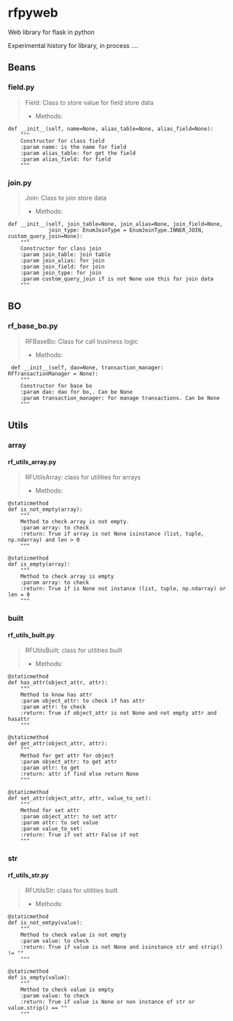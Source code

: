 # rfpyweb

Web library for flask in python

Experimental history for library, in process ....

## Beans

### field.py 

> Field:  Class to store value for field store data
>
>- Methods:
>
    def __init__(self, name=None, alias_table=None, alias_field=None):
        """
        Constructor for class field
        :param name: is the name for field
        :param alias_table: for get the field
        :param alias_field: for field
        """

### join.py

> Join: Class to join store data
>
> - Methods:
>
    def __init__(self, join_table=None, join_alias=None, join_field=None,
                 join_type: EnumJoinType = EnumJoinType.INNER_JOIN, custom_query_join=None):
        """
        Constructor for class join
        :param join_table: join table
        :param join_alias: for join
        :param join_field: for join
        :param join_type: for join
        :param custom_query_join if is not None use this for join data
        """

## BO

### rf_base_bo.py

> RFBaseBo: Class for call business logic
>- Methods:
>    
     def __init__(self, dao=None, transaction_manager: RFTransactionManager = None):
        """
        Constructor for base bo
        :param dao: dao for bo,. Can be None
        :param transaction_manager: for manage transactions. Can be None
        """
## Utils

### array 

#### rf_utils_array.py

> RFUtilsArray: class for utilities for arrays 
>- Methods:
>
    @staticmethod
    def is_not_empty(array):
        """
        Method to check array is not empty.
        :param array: to check
        :return: True if array is not None isinstance (list, tuple, np.ndarray) and len > 0
        """
>
    @staticmethod
    def is_empty(array):
        """
        Method to check array is empty
        :param array: to check
        :return: True if is None not instance (list, tuple, np.ndarray) or len = 0
        """

### built

#### rf_utils_built.py

> RFUtilsBuilt: class for utilities built
>- Methods:
>
    @staticmethod
    def has_attr(object_attr, attr):
        """
        Method to know has attr
        :param object_attr: to check if has attr
        :param attr: to check
        :return: True if object_attr is not None and not empty attr and hasattr
        """
>
    @staticmethod
    def get_attr(object_attr, attr):
        """
        Method for get attr for object
        :param object_attr: to get attr
        :param attr: to get
        :return: attr if find else return None
        """
>
    @staticmethod
    def set_attr(object_attr, attr, value_to_set):
        """
        Method for set attr
        :param object_attr: to set attr
        :param attr: to set value
        :param value_to_set:
        :return: True if set attr False if not
        """
        
### str

#### rf_utils_str.py

> RFUtilsStr: class for utilities built
>- Methods:
>
    @staticmethod
    def is_not_emtpy(value):
        """
        Method to check value is not empty
        :param value: to check
        :return: True if value is not None and isinstance str and strip() != ""
        """
>
    @staticmethod
    def is_empty(value):
        """
        Method to check value is empty
        :param value: to check
        :return: True if value is None or non instance of str or value.strip() == ""
        """


